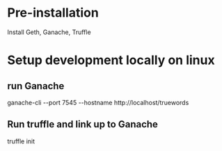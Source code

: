 # Pre-installation
Install Geth, Ganache, Truffle 
# Setup development locally on linux
## run Ganache
ganache-cli --port 7545 --hostname http://localhost/truewords 
## Run truffle and link up to Ganache
truffle init


